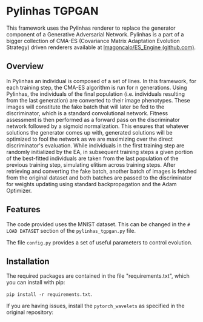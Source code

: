 # Pylinhas TGPGAN

This framework uses the Pylinhas renderer to replace the generator component of a Generative Adversarial Network.
Pylinhas is a part of a bigger collection of CMA-ES (Covariance Matrix Adaptation Evolution Strategy) driven renderers available at [lmagoncalo/ES_Engine (github.com)](https://github.com/lmagoncalo/ES_Engine).

## Overview

In Pylinhas an individual is composed of a set of lines. In this framework, for each training step, the CMA-ES algorithm is run for n generations. Using Pylinhas, the individuals of the final population (i.e. individuals resulting from the last generation) are converted to their image phenotypes.
These images will constitute the fake batch that will later be fed to the discriminator, which is a standard convolutional network.
Fitness assessment is then performed as a forward pass on the discriminator network followed by a sigmoid normalization.
This ensures that whatever solutions the generator comes up with, generated solutions will be optimized to fool the network as we are maximizing over the direct discriminator's evaluation.
While individuals in the first training step are randomly initialized by the EA, in subsequent training steps a given portion of the best-fitted individuals are taken from the last population of the previous training step, simulating elitism across training steps.
After retrieving and converting the fake batch, another batch of images is fetched from the original dataset and both batches are passed to the discriminator for weights updating using standard backpropagation and the Adam Optimizer.

## Features

The code provided uses the MNIST dataset. 
This can be changed in the <code># LOAD DATASET</code> section of the <code>pylinhas_tgpgan.py</code> file.

The file <code>config.py</code> provides a set of useful parameters to control evolution. 


## Installation

The required packages are contained in the file "requirements.txt", which you can install with pip:

<code>pip install -r requirements.txt</code>.

If you are having issues, install the <code>pytorch_wavelets</code> as specified in the original repository: